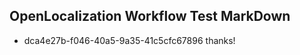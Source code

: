 ## OpenLocalization Workflow Test MarkDown
* dca4e27b-f046-40a5-9a35-41c5cfc67896 thanks!

<!--HONumber=Sep16_HO1-->


